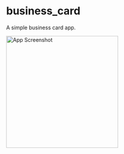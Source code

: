 # business_card

A simple business card app.

<img src="https://raw.githubusercontent.com/shahrohan05/FlutterDemos/master/business_card/images/stage_1.png" width="300" title="App Screenshot">